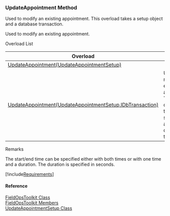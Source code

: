 ﻿### UpdateAppointment Method

Used to modify an existing appointment. This overload takes a setup object and a database transaction.

Used to modify an existing appointment.

Overload List

| Overload | Description |
| --- | --- |
| [UpdateAppointment(UpdateAppointmentSetup)](FChoice.Toolkits.Clarify~FChoice.Toolkits.Clarify.FieldOps.FieldOpsToolkit~UpdateAppointment(UpdateAppointmentSetup).md) |   |
| [UpdateAppointment(UpdateAppointmentSetup,IDbTransaction)](FChoice.Toolkits.Clarify~FChoice.Toolkits.Clarify.FieldOps.FieldOpsToolkit~UpdateAppointment(UpdateAppointmentSetup,IDbTransaction).md) | Used to modify an existing appointment. This overload takes a setup object and a database transaction.   |

Remarks

The start/end time can be specified either with both times or with one time and a duration. The duration is specified in seconds.

[!include[Requirements](../partials/requirements.md)]



#### Reference

[FieldOpsToolkit Class](FChoice.Toolkits.Clarify~FChoice.Toolkits.Clarify.FieldOps.FieldOpsToolkit.md)  
[FieldOpsToolkit Members](FChoice.Toolkits.Clarify~FChoice.Toolkits.Clarify.FieldOps.FieldOpsToolkit_members.md)  
[UpdateAppointmentSetup Class](FChoice.Toolkits.Clarify~FChoice.Toolkits.Clarify.FieldOps.UpdateAppointmentSetup.md)